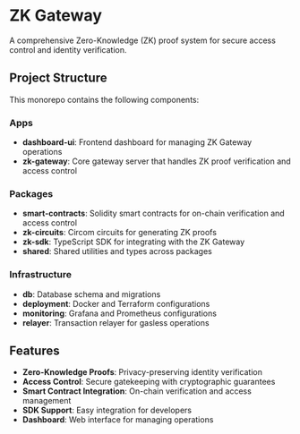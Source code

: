 # ZK Gateway

A comprehensive Zero-Knowledge (ZK) proof system for secure access control and identity verification.

## Project Structure

This monorepo contains the following components:

### Apps
- **dashboard-ui**: Frontend dashboard for managing ZK Gateway operations
- **zk-gateway**: Core gateway server that handles ZK proof verification and access control

### Packages
- **smart-contracts**: Solidity smart contracts for on-chain verification and access control
- **zk-circuits**: Circom circuits for generating ZK proofs
- **zk-sdk**: TypeScript SDK for integrating with the ZK Gateway
- **shared**: Shared utilities and types across packages

### Infrastructure
- **db**: Database schema and migrations
- **deployment**: Docker and Terraform configurations
- **monitoring**: Grafana and Prometheus configurations
- **relayer**: Transaction relayer for gasless operations

## Features

- **Zero-Knowledge Proofs**: Privacy-preserving identity verification
- **Access Control**: Secure gatekeeping with cryptographic guarantees
- **Smart Contract Integration**: On-chain verification and access management
- **SDK Support**: Easy integration for developers
- **Dashboard**: Web interface for managing operations
